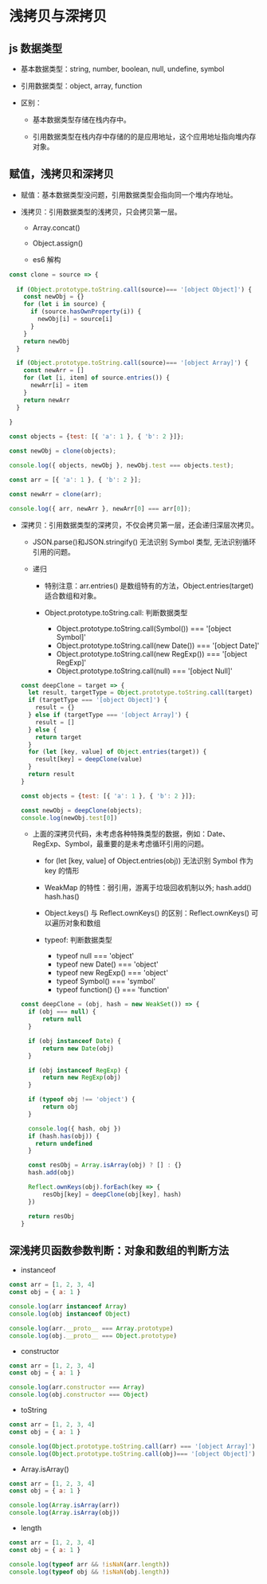 # 浅拷贝与深拷贝

## js 数据类型

- 基本数据类型：string, number, boolean, null, undefine, symbol

- 引用数据类型：object, array, function

- 区别：

  * 基本数据类型存储在栈内存中。

  * 引用数据类型在栈内存中存储的的是应用地址，这个应用地址指向堆内存对象。

## 赋值，浅拷贝和深拷贝

- 赋值：基本数据类型没问题，引用数据类型会指向同一个堆内存地址。

- 浅拷贝：引用数据类型的浅拷贝，只会拷贝第一层。

  * Array.concat()

  * Object.assign()

  * es6 解构

```js
const clone = source => {
  
  if (Object.prototype.toString.call(source)=== '[object Object]') {
    const newObj = {}
    for (let i in source) {
      if (source.hasOwnProperty(i)) {
        newObj[i] = source[i]
      }
    }
    return newObj
  }

  if (Object.prototype.toString.call(source)=== '[object Array]') {
    const newArr = []
    for (let [i, item] of source.entries()) {
      newArr[i] = item
    }
    return newArr
  }
  
}

const objects = {test: [{ 'a': 1 }, { 'b': 2 }]};

const newObj = clone(objects);

console.log({ objects, newObj }, newObj.test === objects.test);

const arr = [{ 'a': 1 }, { 'b': 2 }];

const newArr = clone(arr);

console.log({ arr, newArr }, newArr[0] === arr[0]);
```

- 深拷贝：引用数据类型的深拷贝，不仅会拷贝第一层，还会递归深层次拷贝。

  * JSON.parse()和JSON.stringify() 无法识别 Symbol 类型, 无法识别循环引用的问题。

  * 递归

    - 特别注意：arr.entries() 是数组特有的方法，Object.entries(target) 适合数组和对象。

    - Object.prototype.toString.call: 判断数据类型
      * Object.prototype.toString.call(Symbol()) === '[object Symbol]'
      * Object.prototype.toString.call(new Date()) === '[object Date]'
      * Object.prototype.toString.call(new RegExp()) === '[object RegExp]'
      * Object.prototype.toString.call(null) === '[object Null]'

  ```js
  const deepClone = target => {
    let result, targetType = Object.prototype.toString.call(target)
    if (targetType === '[object Object]') {
      result = {}
    } else if (targetType === '[object Array]') {
      result = []
    } else {
      return target
    }
    for (let [key, value] of Object.entries(target)) {
      result[key] = deepClone(value)
    }
    return result
  } 

  const objects = {test: [{ 'a': 1 }, { 'b': 2 }]};

  const newObj = deepClone(objects);
  console.log(newObj.test[0])
  ```

  * 上面的深拷贝代码，未考虑各种特殊类型的数据，例如：Date、RegExp、Symbol，最重要的是未考虑循环引用的问题。

    - for (let [key, value] of Object.entries(obj)) 无法识别 Symbol 作为 key 的情形

    - WeakMap 的特性：弱引用，游离于垃圾回收机制以外; hash.add() hash.has()

    - Object.keys() 与 Reflect.ownKeys() 的区别：Reflect.ownKeys() 可以遍历对象和数组

    - typeof: 判断数据类型
      * typeof null === 'object'
      * typeof new Date() === 'object'
      * typeof new RegExp() === 'object'
      * typeof Symbol() === 'symbol'
      * typeof function() {} === 'function'

  ```js
  const deepClone = (obj, hash = new WeakSet()) => {
    if (obj === null) {
        return null
    }

    if (obj instanceof Date) {
        return new Date(obj)
    }

    if (obj instanceof RegExp) {
        return new RegExp(obj)
    }

    if (typeof obj !== 'object') {
        return obj
    }

    console.log({ hash, obj })
    if (hash.has(obj)) {
      return undefined
    }

    const resObj = Array.isArray(obj) ? [] : {}
    hash.add(obj)

    Reflect.ownKeys(obj).forEach(key => {
        resObj[key] = deepClone(obj[key], hash)
    })

    return resObj
  }
  ```

## 深浅拷贝函数参数判断：对象和数组的判断方法

- instanceof

```js
const arr = [1, 2, 3, 4]
const obj = { a: 1 }

console.log(arr instanceof Array)
console.log(obj instanceof Object)

console.log(arr.__proto__ === Array.prototype)
console.log(obj.__proto__ === Object.prototype)
```

- constructor

```js
const arr = [1, 2, 3, 4]
const obj = { a: 1 }

console.log(arr.constructor === Array)
console.log(obj.constructor === Object)
```

- toString

```js
const arr = [1, 2, 3, 4]
const obj = { a: 1 }

console.log(Object.prototype.toString.call(arr) === '[object Array]')
console.log(Object.prototype.toString.call(obj)=== '[object Object]')
```

- Array.isArray()

```js
const arr = [1, 2, 3, 4]
const obj = { a: 1 }

console.log(Array.isArray(arr))
console.log(Array.isArray(obj))
```

- length

```js
const arr = [1, 2, 3, 4]
const obj = { a: 1 }

console.log(typeof arr && !isNaN(arr.length))
console.log(typeof obj && !isNaN(obj.length))
```